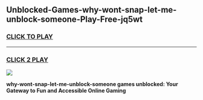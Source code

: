 
## Unblocked-Games-why-wont-snap-let-me-unblock-someone-Play-Free-jq5wt
<h3>
<a href="https://premium76.site?title=why-wont-snap-let-me-unblock-someone&ref=20M">CLICK TO PLAY</a></h3>
<hr>

<h3>
<a href="https://premium76.site?title=why-wont-snap-let-me-unblock-someone&ref=20M">CLICK 2 PLAY</a>
  
</h3>

<a href="https://premium76.site?title=why-wont-snap-let-me-unblock-someone&ref=19M"><img src="https://clearcache.store/games.png"></a>


**why-wont-snap-let-me-unblock-someone games unblocked: Your Gateway to Fun and Accessible Online Gaming**
